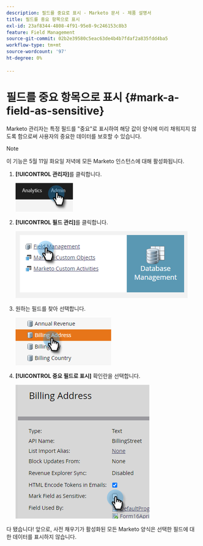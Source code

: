 ```yaml
---
description: 필드를 중요로 표시 - Marketo 문서 - 제품 설명서
title: 필드를 중요 항목으로 표시
exl-id: 23af8344-4808-4f91-95e8-9c246153c8b3
feature: Field Management
source-git-commit: 02b2e39580c5eac63de4b4b7fdaf2a835fdd4ba5
workflow-type: tm+mt
source-wordcount: '97'
ht-degree: 0%

---
```


# 필드를 중요 항목으로 표시 {#mark-a-field-as-sensitive}

Marketo 관리자는 특정 필드를 &quot;중요&quot;로 표시하여 해당 값이 양식에 미리 채워지지 않도록 함으로써 사용자의 중요한 데이터를 보호할 수 있습니다.

>[!NOTE]
>
>이 기능은 5월 11일 화요일 저녁에 모든 Marketo 인스턴스에 대해 활성화됩니다.

1. **[!UICONTROL 관리자]**&#x200B;를 클릭합니다.

   ![](assets/mark-a-field-as-sensitive-1.png)

1. **[!UICONTROL 필드 관리]**&#x200B;를 클릭합니다.

   ![](assets/mark-a-field-as-sensitive-2.png)

1. 원하는 필드를 찾아 선택합니다.

   ![](assets/mark-a-field-as-sensitive-3.png)

1. **[!UICONTROL 중요 필드로 표시]** 확인란을 선택합니다.

   ![](assets/mark-a-field-as-sensitive-4.png)

다 됐습니다! 앞으로, 사전 채우기가 활성화된 모든 Marketo 양식은 선택한 필드에 대한 데이터를 표시하지 않습니다.
